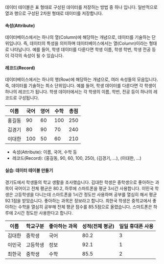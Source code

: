 데이터 테이블은 표 형태로 구성된 데이터를 저장하는 방법 중 하나 입니다. 일반적으로 열과 행으로 구성된 2차원 형태로 데이터를 저장합니다.

#### 속성(Attribute)
데이터베이스에서는 하나의 열(Column)에 해당하는 개념으로, 데이터를 기술하는 단위입니다. 즉, 데이터의 특성을 의미하며 데이터베이스에서는 열(Column)이라는 형태로 나타납니다. 예를 들어, 학생 데이터를 다룬다면 학생 이름, 학생 학번, 학생 전공 등이 각각의 속성이 될 수 있습니다.

#### 레코드(Record)
데이터베이스에서는 하나의 행(Row)에 해당하는 개념으로, 여러 속성들의 모음입니다. 즉, 데이터를 기술하는 최소 단위입니다. 예를 들어, 학생 데이터를 다룬다면 각 학생이 하나의 레코드가 됩니다. 학생 데이터에서는 각 학생의 이름, 학번, 전공 등이 하나의 레코드로 구성됩니다.

| 이름   | 국어 | 영어 | 수학 | 총점 |
| ------ | ---- | ---- | ---- | ---- |
| 홍길동 | 90   | 60   | 100  | 250  |
| 김경기 | 80   | 90   | 70   | 240  |
| 이대한 | 100   | 50   | 60   | 210   |
- 속성(Attribute): 이름, 국어, 수학 등
- 레코드(Record): (홍길동, 90, 60, 100, 250), (김경기, ...), (이대한, ...)

#### 실습: 데이터 테이블 만들기
경기도에서 학생들의 학교 생활을 조사했습니다. 김대한 학생은 중학생으로 좋아하는 과목이 국어이고 전체 평균은 80.2, 하루에 스마트폰을 평균 3시간 사용합니다. 이민국 학생은 고등학생을 다니는데 스마트폰을 1시간 정도만 사용하며 공부를 열심히 해서 평균 92.1점을 받았습니다. 좋아하는 과목은 정보라고 합니다. 최한국 학생은 중학교에서 좋아하는 수학을 열심히 공부해 전체 평균 점수를 85.5점으로 올렸습니다. 스마트폰은 하루에 2시간 정도만 사용한다고 합니다.

| 이름   | 학교구분 | 좋아하는 과목 | 성적(전체 평균) | 일일 휴대폰 사용 |
| ------ | -------- | ------------- | --------------- | ---------------- |
| 김대한 | 중학생   | 국어          | 80.2            | 3                |
| 이민국 | 고등학생 | 정보          | 92.1            | 1                |
| 최한국       | 중학생         | 수학              | 85.5                | 2                 |


